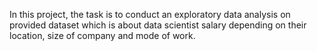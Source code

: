 In this project, the task is to conduct an exploratory data analysis on provided dataset which is about data scientist salary depending on their location, size of company and mode of work.

